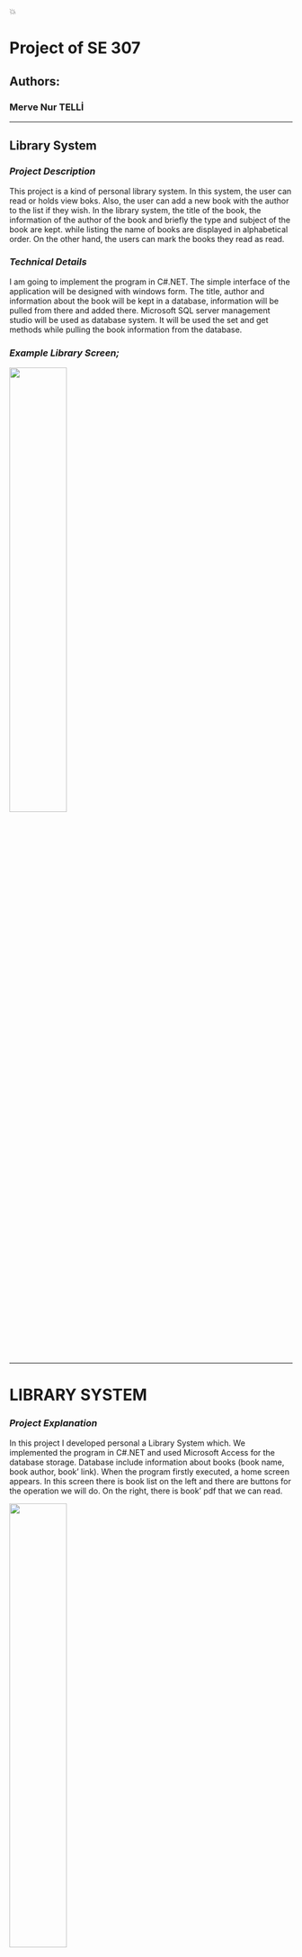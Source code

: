 :boom:
# **Project of SE 307**

## **Authors:**
### Merve Nur TELLİ
-------------------------



## **Library System**

### *Project Description*

This project is a kind of personal library system. In this system, the user can read or holds view boks. Also, the user can add a new book with the author to the list if they wish. In the library system, the title of the book, the information of the author of the book and briefly the type and subject of the book are kept. while listing the name of books are displayed in alphabetical order. On the other hand, the users can mark the books they read as read.

### *Technical Details*
I am going to implement the program in C#.NET. The simple interface of the application will be designed with windows form. The title, author and information about the book will be kept in a database, information will be pulled from there and added there. Microsoft SQL server management studio will be used as database system. It will be used the set and get methods while pulling the book information from the database.


### *Example Library Screen;*

<img src="https://user-images.githubusercontent.com/61708140/101086691-49062880-35c2-11eb-85f6-df35453ff3b5.PNG" width="45%"></img>

----------------------------------------------------------------------------------------------------------------------------------------------------------

# **LIBRARY SYSTEM**

### *Project Explanation*

In this project I developed personal a Library System which. We implemented the program in C#.NET and used Microsoft Access for the database storage. Database include information about books (book name, book author, book’ link). When the program firstly executed, a home screen appears. In this screen there is book list on the left and there are buttons for the operation we will do. On the right, there is book’ pdf that we can read.

<img src="https://user-images.githubusercontent.com/61708140/109543204-15f70680-7ad7-11eb-8970-c5fba053d0bc.JPG" width="45%"></img> 

**Figure 1:** Library System Main Screen

<img src="https://user-images.githubusercontent.com/61708140/109543211-168f9d00-7ad7-11eb-8160-5a2b5a57ebe2.JPG" width="45%"></img> 

**Figure 2:** Microsoft Access Database

If an ‘List Button’ is clicked on that screen, book list. This book list shows information about book like book name, book author, id, link. Also, I double click on the line that we want to read, book is opened on the right side. I had created three records before in database.

<img src="https://user-images.githubusercontent.com/61708140/109543214-17283380-7ad7-11eb-87cf-9b105a199492.JPG" width="45%"></img> 

**Figure 3:** List Button Using


<img src="https://user-images.githubusercontent.com/61708140/109543217-17c0ca00-7ad7-11eb-905d-500dab920ebd.JPG" width="45%"></img> 

**Figure 4:** Double Click on The Line

I got links from site that share free e-book [1]. I copied pdf link and paste in link part. Let we create new register.

<img src="https://user-images.githubusercontent.com/61708140/109543221-18596080-7ad7-11eb-8882-8dc6769a7f94.JPG" width="45%"></img> <img src="https://user-images.githubusercontent.com/61708140/109543225-18f1f700-7ad7-11eb-8e99-dce7b7141bb8.JPG" width="45%"></img> 

**Figure 5-6:** Adding New Book


<img src="https://user-images.githubusercontent.com/61708140/109543229-198a8d80-7ad7-11eb-996f-8ff14c3b1cb2.JPG" width="45%"></img> <img src="https://user-images.githubusercontent.com/61708140/109543232-1abbba80-7ad7-11eb-88d6-2decc0c43fb7.JPG" width="45%"></img> 

**Figure 7-8:** Deleting Book that Selected

We can also enlarge the window instead of zooming the pdf when we press the ‘Full Screen’ button, and then we press ESC key so window returns to its original size.

This project can also become a school library. It takes some time to get the pdf of the books we have always wanted. If we save our books here, we can reach them to study at any time.

I made project using the list structure and oop basics, I did the database operations over the class.

<img src="https://user-images.githubusercontent.com/61708140/109544257-6458d500-7ad8-11eb-8a29-508e4338409a.JPG" width="90%"></img> 

I create ‘BookVT’ class for connection of database and I wrote some method like a ‘KitapEkle’, ’KitapSil’. I performed the operations in ‘Form1’ class by calling the methods I created in ‘BookVT’ class.
